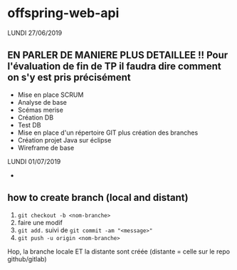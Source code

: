 ﻿# offspring-web-api #

LUNDI 27/06/2019
## EN PARLER DE MANIERE PLUS DETAILLEE !! Pour l'évaluation de fin de TP il faudra dire comment on s'y est pris précisément ##

- Mise en place SCRUM 
- Analyse de base 
- Scémas merise 
- Création DB 
- Test DB 
- Mise en place d'un répertoire GIT plus création des branches 
- Création projet Java sur éclipse 
- Wireframe de base

LUNDI 01/07/2019

-

## how to create branch (local and distant) ##

1. `git checkout -b <nom-branche>`
2. faire une modif
3. `git add.` suivi de `git commit -am "<message>"` 
4. `git push -u origin <nom-branche>`

Hop, la branche locale ET la distante sont créée (distante = celle sur le repo github/gitlab)
